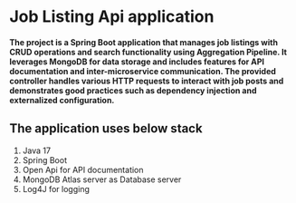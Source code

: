 # Job Listing Api application 

#### The project is a Spring Boot application that manages job listings with CRUD operations and search functionality using Aggregation Pipeline. It leverages MongoDB for data storage and includes features for API documentation and inter-microservice communication. The provided controller handles various HTTP requests to interact with job posts and demonstrates good practices such as dependency injection and externalized configuration.


## The application uses below stack
1. Java 17
2. Spring Boot 
3. Open Api for API documentation 
4. MongoDB Atlas server as Database server
5. Log4J for logging 
